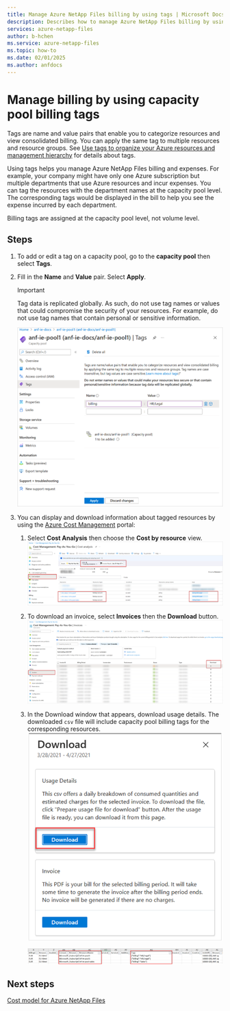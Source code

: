 ```yaml
---
title: Manage Azure NetApp Files billing by using tags | Microsoft Docs
description: Describes how to manage Azure NetApp Files billing by using tags.
services: azure-netapp-files
author: b-hchen
ms.service: azure-netapp-files
ms.topic: how-to
ms.date: 02/01/2025
ms.author: anfdocs
---
```

# Manage billing by using capacity pool billing tags

Tags are name and value pairs that enable you to categorize resources and view consolidated billing. You can apply the same tag to multiple resources and resource groups.  See [Use tags to organize your Azure resources and management hierarchy](../azure-resource-manager/management/tag-resources.md) for details about tags.  

Using tags helps you manage Azure NetApp Files billing and expenses. For example, your company might have only one Azure subscription but multiple departments that use Azure resources and incur expenses. You can tag the resources with the department names at the capacity pool level. The corresponding tags would be displayed in the bill to help you see the expense incurred by each department.   

Billing tags are assigned at the capacity pool level, not volume level.

## Steps

1. To add or edit a tag on a capacity pool, go to the **capacity pool** then select **Tags**.   

2. Fill in the **Name** and **Value** pair. Select **Apply**.

    > [!IMPORTANT] 
    > Tag data is replicated globally. As such, do not use tag names or values that could compromise the security of your resources. For example, do not use tag names that contain personal or sensitive information. 

      ![Snapshot that shows the Tags window of a capacity pool.](./media/manage-billing-tags/billing-tags-capacity-pool.png)

3. You can display and download information about tagged resources by using the [Azure Cost Management](../cost-management-billing/cost-management-billing-overview.md) portal: 
    1. Select **Cost Analysis** then choose the **Cost by resource** view.    
      [ ![Screenshot that shows Cost Analysis of Azure Cost Management](./media/manage-billing-tags/cost-analysis.png) ](./media/manage-billing-tags/cost-analysis.png#lightbox)  

    2. To download an invoice, select **Invoices** then the **Download** button.   
      [ ![Screenshot that shows Invoices of Azure Cost Management](./media/manage-billing-tags/azure-cost-invoices.png) ](./media/manage-billing-tags/azure-cost-invoices.png#lightbox)  

    1. In the Download window that appears, download usage details. The downloaded `csv` file will include capacity pool billing tags for the corresponding resources.   
       ![Snapshot that shows the Download window of Azure Cost Management.](./media/manage-billing-tags/invoice-download.png)   

       [ ![Screenshot that shows the downloaded spreadsheet.](./media/manage-billing-tags/spreadsheet-download.png) ](./media/manage-billing-tags/spreadsheet-download.png#lightbox)

## Next steps

[Cost model for Azure NetApp Files](azure-netapp-files-cost-model.md) 
